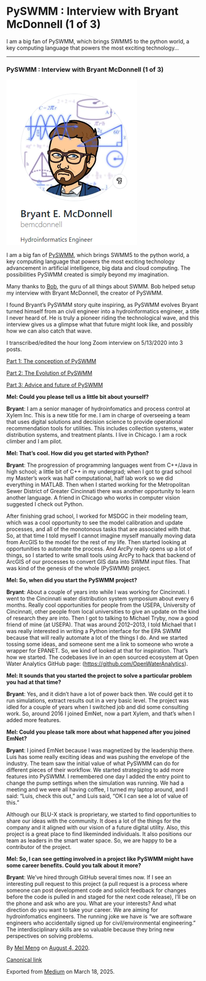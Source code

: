 # PySWMM : Interview with Bryant McDonnell (1 of 3)

I am a big fan of PySWMM, which brings SWMM5 to the python world, a key computing language that powers the most exciting technology…

---

### PySWMM : Interview with Bryant McDonnell (1 of 3)

![](images\1__k2hjOWviqs5dIOn35w0Xw.png)

I am a big fan of [PySWMM](https://github.com/OpenWaterAnalytics/pyswmm), which brings SWMM5 to the python world, a key computing language that powers the most exciting technology advancement in artificial intelligence, big data and cloud computing. The possibilities PySWMM created is simply beyond my imagination.

Many thanks to [Bob](https://www.linkedin.com/in/robertdickinson/), the guru of all things about SWMM. Bob helped setup my interview with Bryant McDonnell, the creator of PySWMM.

I found Bryant’s PySWMM story quite inspiring, as PySWMM evolves Bryant turned himself from an civil engineer into a hydroinformatics engineer, a title I never heard of. He is truly a pioneer riding the technological wave, and this interview gives us a glimpse what that future might look like, and possibly how we can also catch that wave.

I transcribed/edited the hour long Zoom interview on 5/13/2020 into 3 posts.

[Part 1: The conception of PySWMM](https://medium.com/p/e9be5cf0a62f)

[Part 2: The Evolution of PySWMM](https://medium.com/p/f5243a59de9b)

[Part 3: Advice and future of PySWMM](https://medium.com/p/4ec86cd5c2ef)

**Mel: Could you please tell us a little bit about yourself?**

**Bryant**: I am a senior manager of hydroinfomatics and process control at Xylem Inc. This is a new title for me. I am in charge of overseeing a team that uses digital solutions and decision science to provide operational recommendation tools for utilities. This includes collection systems, water distribution systems, and treatment plants. I live in Chicago. I am a rock climber and I am pilot.

**Mel: That’s cool. How did you get started with Python?**

**Bryant**: The progression of programming languages went from C++/Java in high school; a little bit of C++ in my undergrad; when I got to grad school my Master’s work was half computational, half lab work so we did everything in MATLAB. Then when I started working for the Metropolitan Sewer District of Greater Cincinnati there was another opportunity to learn another language. A friend in Chicago who works in computer vision suggested I check out Python.

After finishing grad school, I worked for MSDGC in their modeling team, which was a cool opportunity to see the model calibration and update processes, and all of the monotonous tasks that are associated with that. So, at that time I told myself I cannot imagine myself manually moving data from ArcGIS to the model for the rest of my life. Then started looking at opportunities to automate the process. And ArcPy really opens up a lot of things, so I started to write small tools using ArcPy to hack that backend of ArcGIS of our processes to convert GIS data into SWMM input files. That was kind of the genesis of the whole (PySWMM) project.

**Mel: So, when did you start the PySWMM project?**

**Bryant**: About a couple of years into while I was working for Cincinnati. I went to the Cincinnati water distribution system symposium about every 6 months. Really cool opportunities for people from the USEPA, University of Cincinnati, other people from local universities to give an update on the kind of research they are into. Then I got to talking to Michael Tryby, now a good friend of mine (at USEPA). That was around 2012–2013, I told Michael that I was really interested in writing a Python interface for the EPA SWMM because that will really automate a lot of the things I do. And we started tossing some ideas, and someone sent me a link to someone who wrote a wrapper for EPANET. So, we kind of looked at that for inspiration. That’s how we started. The codebases live in an open sourced ecosystem at Open Water Analytics GitHub page: (<https://github.com/OpenWaterAnalytics>).

**Mel: It sounds that you started the project to solve a particular problem you had at that time?**

**Bryant**: Yes, and it didn’t have a lot of power back then. We could get it to run simulations, extract results out in a very basic level. The project was idled for a couple of years when I switched job and did some consulting work. So, around 2016 I joined EmNet, now a part Xylem, and that’s when I added more features.

**Mel: Could you please talk more about what happened after you joined EmNet?**

**Bryant**: I joined EmNet because I was magnetized by the leadership there. Luis has some really exciting ideas and was pushing the envelope of the industry. The team saw the initial value of what PySWMM can do for different pieces of their workflow. We started strategizing to add more features into PySWMM. I remembered one day I added the entry point to change the pump settings when the simulation was running. We had a meeting and we were all having coffee, I turned my laptop around, and I said: “Luis, check this out,” and Luis said, “OK I can see a lot of value of this.”

Although our BLU-X stack is proprietary, we started to find opportunities to share our ideas with the community. It does a lot of the things for the company and it aligned with our vision of a future digital utility. Also, this project is a great place to find likeminded individuals. It also positions our team as leaders in the smart water space. So, we are happy to be a contributor of the project.

**Mel: So, I can see getting involved in a project like PySWMM might have some career benefits. Could you talk about it more?**

**Bryant**: We’ve hired through GitHub several times now. If I see an interesting pull request to this project (a pull request is a process where someone can post development code and solicit feedback for changes before the code is pulled in and staged for the next code release), I’ll be on the phone and ask who are you. What are your interests? And what direction do you want to take your career. We are aiming for hydroinfomatics engineers. The running joke we have is “we are software engineers who accidentally signed up for civil/environmental engineering.” The interdisciplinary skills are so valuable because they bring new perspectives on solving problems.

By [Mel Meng](https://medium.com/@mel-meng-pe) on [August 4, 2020](https://medium.com/p/e9be5cf0a62f).

[Canonical link](https://medium.com/@mel-meng-pe/pyswmm-interview-with-bryant-mcdonnell-1-of-3-e9be5cf0a62f)

Exported from [Medium](https://medium.com) on March 18, 2025.